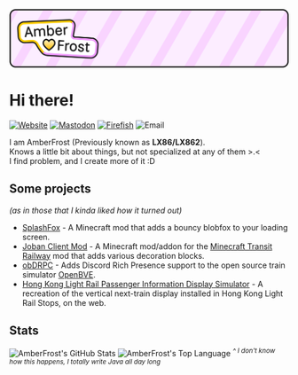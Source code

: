 ![AmberFrost is a software nerd, is wandering around the web, and is silly and lovely! LAmberFrost likes Minecraft Modding, Public Signage, Trains and Little things around the world.](./intro_banner_exported_anim.svg)

# Hi there!
[![Website](https://img.shields.io/badge/Website-lx862.com-gray?style=flat-square&labelColor=blue)](https://lx862.com)
[![Mastodon](https://img.shields.io/badge/Primary_Social-lx862@wetdry.world-gray?style=flat-square&labelColor=5C5DE8)](https://wetdry.world/@LX862)
[![Firefish](https://img.shields.io/badge/Alt_Social-lx862@lethallava.land-gray?style=flat-square&labelColor=FF6865)](https://lethallava.land/@LX862)
![Email](https://img.shields.io/badge/Email-amberfrost%40lx862.com-gray?style=flat-square&labelColor=purple)

I am AmberFrost (Previously known as **LX86/LX862**).  
Knows a little bit about things, but not specialized at any of them >.<  
I find problem, and I create more of it :D



## Some projects
*(as in those that I kinda liked how it turned out)*
- [SplashFox](https://github.com/AmberIsFrozen/SplashFox) - A Minecraft mod that adds a bouncy blobfox to your loading screen.  
- [Joban Client Mod](https://github.com/DistrictOfJoban/JCM-Rewrite) - A Minecraft mod/addon for the [Minecraft Transit Railway](https://github.com/Minecraft-Transit-Railway/Minecraft-Transit-Railway) mod that adds various decoration blocks.
- [obDRPC](https://github.com/AmberIsFrozen/obDRPC) - Adds Discord Rich Presence support to the open source train simulator [OpenBVE](https://github.com/leezer3/OpenBVE).
- [Hong Kong Light Rail Passenger Information Display Simulator](https://github.com/HKTSS/nlrt-pids) - A recreation of the vertical next-train display installed in Hong Kong Light Rail Stops, on the web.

## Stats
<img alt="AmberFrost's GitHub Stats" src="https://github-readme-stats-five-nu-78.vercel.app/api?username=amberisfrozen&show_icons=true&theme=transparent">  
<img alt="AmberFrost's Top Language" src="https://github-readme-stats-five-nu-78.vercel.app/api/top-langs/?username=amberisfrozen&layout=compact">
<sup><i>^ I don't know how this happens, I totally write Java all day long</i></sup>
